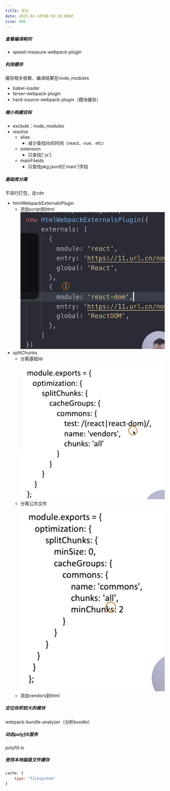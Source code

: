 ```yaml
---
title: 优化
date: 2023-02-10T08:59:10.000Z
size: 946
---
```

##### 查看编译耗时

- speed-measure-webpack-plugin

##### 利用缓存

缓存相关依赖、编译结果在node_modules

- babel-loader
- terser-webpack-plugin
- hard-source-webpack-plugin（模块缓存）

##### 缩小构建目标

- exclude：node_modules
- resolve
  - alias
    - 减少查找lib的时间（react、vue、etc）
  - extension
    - 只查找['.js']
  - mainFilelds
    - 只查找pkg.json的['main']字段

##### 基础库分离

不进行打包，走cdn

- htmlWebpackExternalsPlugin
  - 添加script到html
  ![1](../../../public/webpack/externals.png)
- splitChunks
  - 分离基础lib
  ![1](../../../public/webpack/vendors.png)
  - 分离公共文件
  ![1](../../../public/webpack/all.png)
  - 添加vendors到html

##### 定位体积较大的模块

webpack-bundle-analyzer（分析bundle）

##### 动态polyfill服务

polyfill.io

##### 使用本地磁盘文件缓存
```js
cache: {
	type: "filesystem"
}
```
